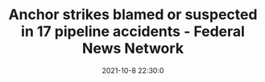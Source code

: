 ---
"title": "Anchor strikes blamed or suspected in 17 pipeline accidents - Federal News Network"
"date": "2021-10-8 22:30:0"
"feed_name": "GOOGLENEWSDRILLING"
"feed_website": "https://news.google.com/search?q=drilling%2Bincident&hl=en-US&gl=US&ceid=US:en"
"feed_rss": "https://news.google.com/rss/search?q=drilling%2Bincident&hl=en-US&gl=US&ceid=US:en"
"link": "https://federalnewsnetwork.com/business-news/2021/10/mystery-lingers-around-cause-of-california-oil-pipeline-leak/"
"source": "{'href': 'https://federalnewsnetwork.com', 'title': 'Federal News Network'}"
"file": "_posts/2021-1-1-d28b4c4867a919dc01f4e6312cf925b9fbb4fb35.md"
"accident": "1"
"drilling": "0"
"dead": "0"
"injured": "0"
"arrested": "0"
"place": "unknown place"
"where": "unknown site"
"causes": "unknown"
"place_uri": "unknown place"
---